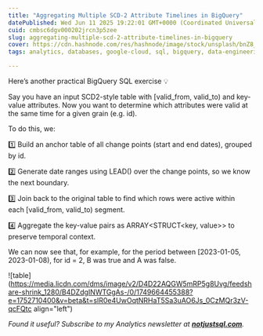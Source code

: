 ```yaml
---
title: "Aggregating Multiple SCD-2 Attribute Timelines in BigQuery"
datePublished: Wed Jun 11 2025 19:22:01 GMT+0000 (Coordinated Universal Time)
cuid: cmbsc6dgv000202jrcn3p5zee
slug: aggregating-multiple-scd-2-attribute-timelines-in-bigquery
cover: https://cdn.hashnode.com/res/hashnode/image/stock/unsplash/bnZ8_95Q8NE/upload/885d24ef5d81125139dbf105bc1a6b95.jpeg
tags: analytics, databases, google-cloud, sql, bigquery, data-engineering

---
```


Here’s another practical BigQuery SQL exercise 💡

Say you have an input SCD2-style table with \[valid\_from, valid\_to) and key-value attributes. Now you want to determine which attributes were valid at the same time for a given grain (e.g. id).

To do this, we:

1️⃣ Build an anchor table of all change points (start and end dates), grouped by id.

2️⃣ Generate date ranges using LEAD() over the change points, so we know the next boundary.

3️⃣ Join back to the original table to find which rows were active within each \[valid\_from, valid\_to) segment.

4️⃣ Aggregate the key-value pairs as ARRAY&lt;STRUCT&lt;key, value&gt;&gt; to preserve temporal context.

We can now see that, for example, for the period between \[2023-01-05, 2023-01-08), for id = 2, B was true and A was false.

![table](https://media.licdn.com/dms/image/v2/D4D22AQGW5mRP5g8Uvg/feedshare-shrink_1280/B4DZdgINWTGgAs-/0/1749664455388?e=1752710400&v=beta&t=sIR0e4UwOqtNRHaT5Sa3uAO6Js_0CzMQr3zV-qcFQtc align="left")

*Found it useful? Subscribe to my Analytics newsletter at* [***notjustsql.com***](https://notjustsql.com/)*.*